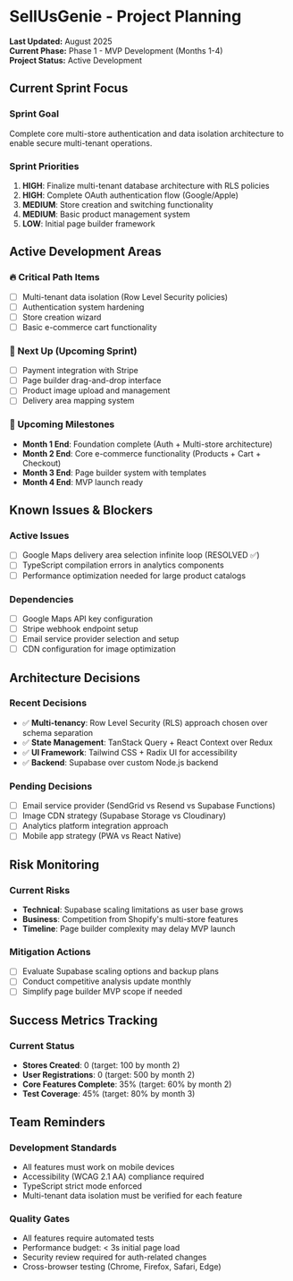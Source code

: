 # SellUsGenie - Project Planning

**Last Updated:** August 2025  
**Current Phase:** Phase 1 - MVP Development (Months 1-4)  
**Project Status:** Active Development  

## Current Sprint Focus

### Sprint Goal
Complete core multi-store authentication and data isolation architecture to enable secure multi-tenant operations.

### Sprint Priorities
1. **HIGH**: Finalize multi-tenant database architecture with RLS policies
2. **HIGH**: Complete OAuth authentication flow (Google/Apple)
3. **MEDIUM**: Store creation and switching functionality
4. **MEDIUM**: Basic product management system
5. **LOW**: Initial page builder framework

## Active Development Areas

### 🔥 Critical Path Items
- [ ] Multi-tenant data isolation (Row Level Security policies)
- [ ] Authentication system hardening
- [ ] Store creation wizard
- [ ] Basic e-commerce cart functionality

### 🚀 Next Up (Upcoming Sprint)
- [ ] Payment integration with Stripe
- [ ] Page builder drag-and-drop interface
- [ ] Product image upload and management
- [ ] Delivery area mapping system

### 🎯 Upcoming Milestones
- **Month 1 End**: Foundation complete (Auth + Multi-store architecture)
- **Month 2 End**: Core e-commerce functionality (Products + Cart + Checkout)
- **Month 3 End**: Page builder system with templates
- **Month 4 End**: MVP launch ready

## Known Issues & Blockers

### Active Issues
- [ ] Google Maps delivery area selection infinite loop (RESOLVED ✅)
- [ ] TypeScript compilation errors in analytics components
- [ ] Performance optimization needed for large product catalogs

### Dependencies
- [ ] Google Maps API key configuration
- [ ] Stripe webhook endpoint setup
- [ ] Email service provider selection and setup
- [ ] CDN configuration for image optimization

## Architecture Decisions

### Recent Decisions
- ✅ **Multi-tenancy**: Row Level Security (RLS) approach chosen over schema separation
- ✅ **State Management**: TanStack Query + React Context over Redux
- ✅ **UI Framework**: Tailwind CSS + Radix UI for accessibility
- ✅ **Backend**: Supabase over custom Node.js backend

### Pending Decisions
- [ ] Email service provider (SendGrid vs Resend vs Supabase Functions)
- [ ] Image CDN strategy (Supabase Storage vs Cloudinary)
- [ ] Analytics platform integration approach
- [ ] Mobile app strategy (PWA vs React Native)

## Risk Monitoring

### Current Risks
- **Technical**: Supabase scaling limitations as user base grows
- **Business**: Competition from Shopify's multi-store features
- **Timeline**: Page builder complexity may delay MVP launch

### Mitigation Actions
- [ ] Evaluate Supabase scaling options and backup plans
- [ ] Conduct competitive analysis update monthly
- [ ] Simplify page builder MVP scope if needed

## Success Metrics Tracking

### Current Status
- **Stores Created**: 0 (target: 100 by month 2)
- **User Registrations**: 0 (target: 500 by month 2)  
- **Core Features Complete**: 35% (target: 60% by month 2)
- **Test Coverage**: 45% (target: 80% by month 3)

## Team Reminders

### Development Standards
- All features must work on mobile devices
- Accessibility (WCAG 2.1 AA) compliance required
- TypeScript strict mode enforced
- Multi-tenant data isolation must be verified for each feature

### Quality Gates
- All features require automated tests
- Performance budget: < 3s initial page load
- Security review required for auth-related changes
- Cross-browser testing (Chrome, Firefox, Safari, Edge)